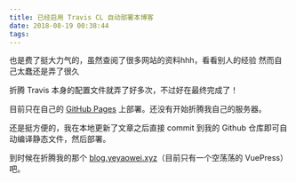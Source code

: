 ```yaml
---
title: 已经启用 Travis CL 自动部署本博客
date: 2018-08-19 00:38:44
tags:
---
```

也是费了挺大力气的，虽然查阅了很多网站的资料hhh，看看别人的经验
然而自己太蠢还是弄了很久

折腾 Travis 本身的配置文件就弄了好多次，不过好在最终完成了！

目前只在自己的 [GitHub Pages](https://yeyaowei.github.io/) 上部署。还没有开始折腾我自己的服务器。

还是挺方便的，我在本地更新了文章之后直接 commit 到我的 Github 仓库即可自动编译静态文件，然后部署。

到时候在折腾我的那个 [blog.yeyaowei.xyz](https://blog.yeyaowei.xyz)（目前只有一个空荡荡的 VuePress） 吧。